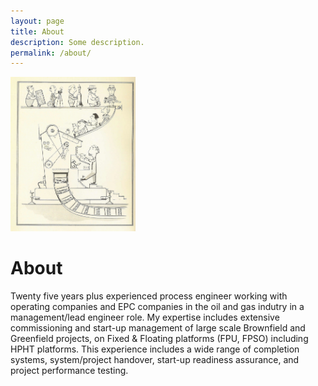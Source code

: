 ```yaml
---
layout: page
title: About
description: Some description.
permalink: /about/
---
```


<img class="img-square" src="/assets/img/uploads/engineer 001.png" alt="Ian Berrell Consultant Process Engineer" width="200">

# About


Twenty five years plus experienced process engineer working with operating companies and EPC companies in the oil and gas indutry in a management/lead engineer role.   My expertise includes extensive commissioning and start-up management of large scale Brownfield and Greenfield projects, on Fixed & Floating platforms (FPU, FPSO) including HPHT platforms. This experience includes a wide range of completion systems, system/project handover, start-up readiness assurance, and project performance testing.


